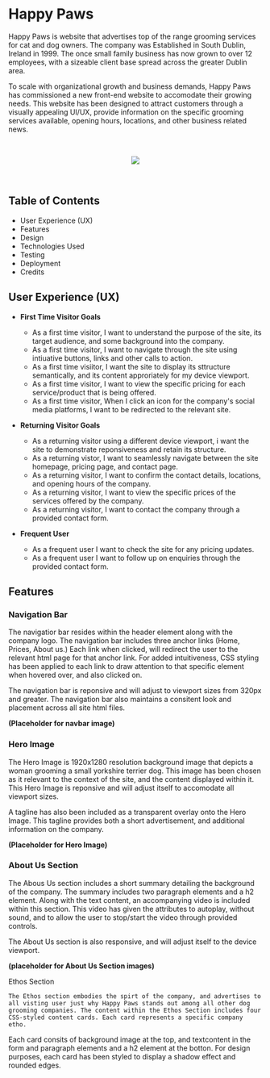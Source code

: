 # Happy Paws
Happy Paws is website that advertises top of the range grooming services for cat and dog owners. The company was Established in South Dublin, Ireland in 1999. The once small family business has now grown to over 12 employees, with a sizeable client base spread across the greater Dublin area.

To scale with organizational growth and business demands, Happy Paws has commissioned a new front-end website to accomodate their growing needs. This website has been designed to attract customers through a visually appealing UI/UX, provide information on the specific grooming services available, opening hours, locations, and other business related news.

<br>

<p align="center">
  <img width="auto" height="auto" src="https://user-images.githubusercontent.com/76518393/233813678-f74bedff-1bec-48fc-997d-a8480d01d6ea.PNG">
</p>

<br>

## Table of Contents
  * User Experience (UX)
  * Features
  * Design
  * Technologies Used
  * Testing
  * Deployment
  * Credits

## User Experience (UX)
* **First Time Visitor Goals**
  * As a first time visitor, I want to understand the purpose of the site, its target audience, and some background into the company.
  * As a first time visitor, I want to navigate through the site using intiuative buttons, links and other calls to action.
  * As a first time visiitor, I want the site to display its sttructure semantically, and its content approriately for my device viewport.
  * As a first time visitor, I want to view the specific pricing for each service/product that is being offered.
  * As a first time visitor, When I click an icon for the company's social media platforms, I want to be redirected to the relevant site.

* **Returning Visitor Goals**
  * As a returning visitor using a different device viewport, i want the site to demonstrate reponsiveness and retain its structure.
  * As a returning vistor, I want to seamlessly navigate between the site homepage, pricing page, and contact page.
  * As a returning visitor, I want to confirm the contact details, locations, and opening hours of the company.
  * As a returning visitor, I want to view the specific prices of the services offered by the company.
  * As a returning visitor, I want to contact the company through a provided contact form.

* **Frequent User**
  * As a frequent user I want to check the site for any pricing updates.
  * As a frequent user I want to follow up on enquiries through the provided contact form.

  

## Features

### Navigation Bar

 The navigatior bar resides within the header element along with the company logo. The navigation bar includes three anchor links (Home, Prices, About us.) Each link when clicked, will redirect the user to the relevant html page for that anchor link. For added intuitiveness, CSS styling has been applied to each link to draw attention to that specific element when hovered over, and also clicked on.

 The navigation bar is reponsive and will adjust to viewport sizes from 320px and greater. The navigation bar also maintains a consitent look and placement across all site html files.

 **(Placeholder for navbar image)**
 
 

 ### Hero Image

  The Hero Image is 1920x1280 resolution background image that depicts a woman grooming a small yorkshire terrier dog. This image has been chosen as it relevant to the context of the site, and the content displayed within it. This Hero Image is reponsive and will adjust itself to accomodate all viewport sizes. 

  A tagline has also been included as a transparent overlay onto the Hero Image. This tagline provides both a short advertisement, and additional information on the company.

  **(Placeholder for Hero Image)**
  
  

### About Us Section

  The Abous Us section includes a short summary detailing the background of the company. The summary includes two paragraph elements and a h2 element. Along with the text content, an accompanying video is included within this section. This video has given the attributes to autoplay, without sound, and to allow the user to stop/start the video through provided controls. 

  The About Us section is also responsive, and will adjust itself to the device viewport.

  **(placeholder for About Us Section images)**
  
  

 Ethos Section

    The Ethos section embodies the spirt of the company, and advertises to all visting user just why Happy Paws stands out among all other dog grooming companies. The content within the Ethos Section includes four CSS-styled content cards. Each card represents a specific company etho. 

  Each card consits of background image at the top, and textcontent in the form and paragraph elements and a h2 element at the botton. For design purposes, each card has been styled to display a shadow effect and rounded edges.
